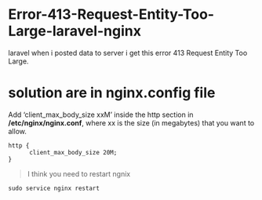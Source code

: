 # Error-413-Request-Entity-Too-Large-laravel-nginx
laravel when i posted data to server i get this error 413 Request Entity Too Large.

# solution are in nginx.config file

Add ‘client_max_body_size xxM’ inside the http section in **/etc/nginx/nginx.conf**,
where xx is the size (in megabytes) that you want to allow.
```
http {
      client_max_body_size 20M;         
}
```
>I think you need to restart ngnix 
```
sudo service nginx restart 
```
